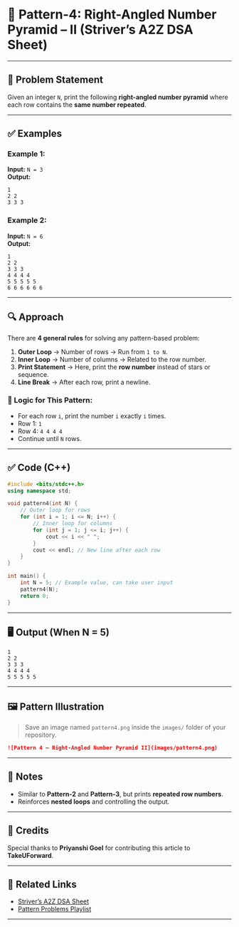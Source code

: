 # 🔺 Pattern-4: Right-Angled Number Pyramid – II (Striver’s A2Z DSA Sheet)

---

## 📝 Problem Statement

Given an integer `N`, print the following **right-angled number pyramid** where each row contains the **same number repeated**.

---

## ✅ Examples

### Example 1:
**Input:** `N = 3`  
**Output:**
```
1  
2 2  
3 3 3  
```

### Example 2:
**Input:** `N = 6`  
**Output:**
```
1  
2 2  
3 3 3  
4 4 4 4  
5 5 5 5 5  
6 6 6 6 6 6  
```

---

## 🔍 Approach

There are **4 general rules** for solving any pattern-based problem:

1. **Outer Loop** → Number of rows → Run from `1 to N`.
2. **Inner Loop** → Number of columns → Related to the row number.
3. **Print Statement** → Here, print the **row number** instead of stars or sequence.
4. **Line Break** → After each row, print a newline.

### 🧠 Logic for This Pattern:

- For each row `i`, print the number `i` exactly `i` times.
- Row 1: `1`  
- Row 4: `4 4 4 4`  
- Continue until `N` rows.

---

## ✅ Code (C++)

```cpp
#include <bits/stdc++.h>
using namespace std;

void pattern4(int N) {
    // Outer loop for rows
    for (int i = 1; i <= N; i++) {
        // Inner loop for columns
        for (int j = 1; j <= i; j++) {
            cout << i << " ";
        }
        cout << endl; // New line after each row
    }
}

int main() {
    int N = 5; // Example value, can take user input
    pattern4(N);
    return 0;
}
```

---

## 🖥️ Output (When N = 5)

```
1  
2 2  
3 3 3  
4 4 4 4  
5 5 5 5 5  
```

---

## 🖼️ Pattern Illustration

> Save an image named `pattern4.png` inside the `images/` folder of your repository.

```markdown
![Pattern 4 – Right-Angled Number Pyramid II](images/pattern4.png)
```

---

## 📌 Notes

- Similar to **Pattern-2** and **Pattern-3**, but prints **repeated row numbers**.
- Reinforces **nested loops** and controlling the output.

---

## 🙌 Credits

Special thanks to **Priyanshi Goel** for contributing this article to **TakeUForward**.

---

## 🔗 Related Links

- [Striver’s A2Z DSA Sheet](https://takeuforward.org/interviews/strivers-a2z-dsa-course-sheet-2/)  
- [Pattern Problems Playlist](https://www.youtube.com/playlist?list=PLgUwDviBIf0qUlt5H_kiKYaNSqJ81PMMY)

---
